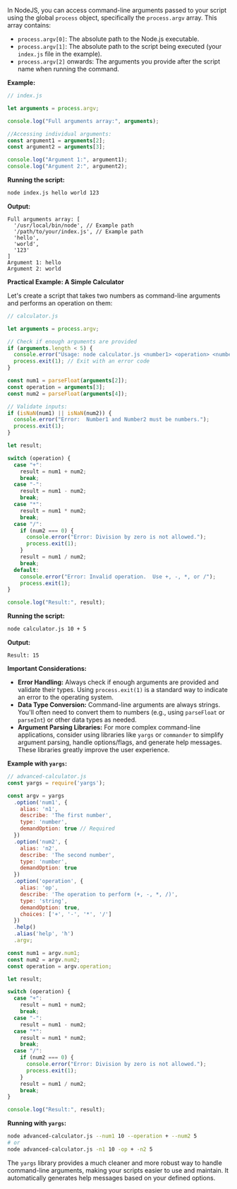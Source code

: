 In NodeJS, you can access command-line arguments passed to your script using the global `process` object, specifically
the `process.argv` array. This array contains:

*   `process.argv[0]`: The absolute path to the Node.js executable.
*   `process.argv[1]`: The absolute path to the script being executed (your `index.js` file in the example).
*   `process.argv[2]` onwards: The arguments you provide after the script name when running the command.

**Example:**

```javascript
// index.js

let arguments = process.argv;

console.log("Full arguments array:", arguments);

//Accessing individual arguments:
const argument1 = arguments[2];
const argument2 = arguments[3];

console.log("Argument 1:", argument1);
console.log("Argument 2:", argument2);
```

**Running the script:**

```bash
node index.js hello world 123
```

**Output:**

```
Full arguments array: [
  '/usr/local/bin/node', // Example path
  '/path/to/your/index.js', // Example path
  'hello',
  'world',
  '123'
]
Argument 1: hello
Argument 2: world
```

**Practical Example: A Simple Calculator**

Let's create a script that takes two numbers as command-line arguments and performs an operation on them:

```javascript
// calculator.js

let arguments = process.argv;

// Check if enough arguments are provided
if (arguments.length < 5) {
  console.error("Usage: node calculator.js <number1> <operation> <number2>");
  process.exit(1); // Exit with an error code
}

const num1 = parseFloat(arguments[2]);
const operation = arguments[3];
const num2 = parseFloat(arguments[4]);

// Validate inputs:
if (isNaN(num1) || isNaN(num2)) {
  console.error("Error:  Number1 and Number2 must be numbers.");
  process.exit(1);
}

let result;

switch (operation) {
  case "+":
    result = num1 + num2;
    break;
  case "-":
    result = num1 - num2;
    break;
  case "*":
    result = num1 * num2;
    break;
  case "/":
    if (num2 === 0) {
      console.error("Error: Division by zero is not allowed.");
      process.exit(1);
    }
    result = num1 / num2;
    break;
  default:
    console.error("Error: Invalid operation.  Use +, -, *, or /");
    process.exit(1);
}

console.log("Result:", result);
```

**Running the script:**

```bash
node calculator.js 10 + 5
```

**Output:**

```
Result: 15
```

**Important Considerations:**

*   **Error Handling:** Always check if enough arguments are provided and validate their types.  Using `process.exit(1)` is a standard way to indicate an error to the operating system.
*   **Data Type Conversion:**  Command-line arguments are always strings. You'll often need to convert them to numbers (e.g., using `parseFloat` or `parseInt`) or other data types as needed.
*   **Argument Parsing Libraries:** For more complex command-line applications, consider using libraries like `yargs` or `commander` to simplify argument parsing, handle options/flags, and generate help messages.  These libraries greatly improve the user experience.

**Example with `yargs`:**

```javascript
// advanced-calculator.js
const yargs = require('yargs');

const argv = yargs
  .option('num1', {
    alias: 'n1',
    describe: 'The first number',
    type: 'number',
    demandOption: true // Required
  })
  .option('num2', {
    alias: 'n2',
    describe: 'The second number',
    type: 'number',
    demandOption: true
  })
  .option('operation', {
    alias: 'op',
    describe: 'The operation to perform (+, -, *, /)',
    type: 'string',
    demandOption: true,
    choices: ['+', '-', '*', '/']
  })
  .help()
  .alias('help', 'h')
  .argv;

const num1 = argv.num1;
const num2 = argv.num2;
const operation = argv.operation;

let result;

switch (operation) {
  case "+":
    result = num1 + num2;
    break;
  case "-":
    result = num1 - num2;
  case "*":
    result = num1 * num2;
    break;
  case "/":
    if (num2 === 0) {
      console.error("Error: Division by zero is not allowed.");
      process.exit(1);
    }
    result = num1 / num2;
    break;
}

console.log("Result:", result);
```

**Running with `yargs`:**

```bash
node advanced-calculator.js --num1 10 --operation + --num2 5
# or
node advanced-calculator.js -n1 10 -op + -n2 5
```

The `yargs` library provides a much cleaner and more robust way to handle command-line arguments, making your scripts easier to use and maintain. It automatically generates help messages based on your defined options.
